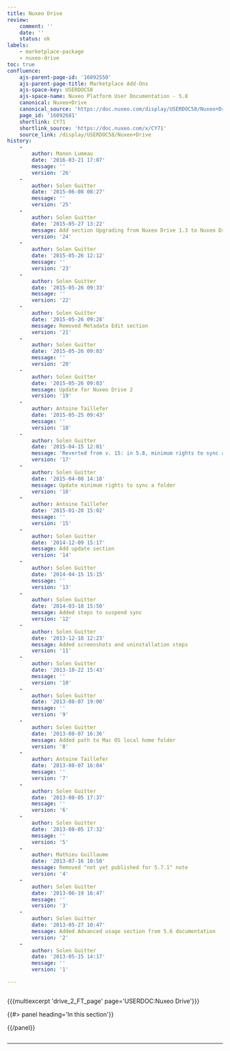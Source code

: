 ```yaml
---
title: Nuxeo Drive
review:
    comment: ''
    date: ''
    status: ok
labels:
    - marketplace-package
    - nuxeo-drive
toc: true
confluence:
    ajs-parent-page-id: '16092550'
    ajs-parent-page-title: Marketplace Add-Ons
    ajs-space-key: USERDOC58
    ajs-space-name: Nuxeo Platform User Documentation - 5.8
    canonical: Nuxeo+Drive
    canonical_source: 'https://doc.nuxeo.com/display/USERDOC58/Nuxeo+Drive'
    page_id: '16092681'
    shortlink: CY71
    shortlink_source: 'https://doc.nuxeo.com/x/CY71'
    source_link: /display/USERDOC58/Nuxeo+Drive
history:
    - 
        author: Manon Lumeau
        date: '2016-03-21 17:07'
        message: ''
        version: '26'
    - 
        author: Solen Guitter
        date: '2015-06-08 08:27'
        message: ''
        version: '25'
    - 
        author: Solen Guitter
        date: '2015-05-27 13:22'
        message: Add section Upgrading from Nuxeo Drive 1.3 to Nuxeo Drive 2
        version: '24'
    - 
        author: Solen Guitter
        date: '2015-05-26 12:12'
        message: ''
        version: '23'
    - 
        author: Solen Guitter
        date: '2015-05-26 09:33'
        message: ''
        version: '22'
    - 
        author: Solen Guitter
        date: '2015-05-26 09:28'
        message: Removed Metadata Edit section
        version: '21'
    - 
        author: Solen Guitter
        date: '2015-05-26 09:03'
        message: ''
        version: '20'
    - 
        author: Solen Guitter
        date: '2015-05-26 09:03'
        message: Update for Nuxeo Drive 2
        version: '19'
    - 
        author: Antoine Taillefer
        date: '2015-05-25 09:43'
        message: ''
        version: '18'
    - 
        author: Solen Guitter
        date: '2015-04-15 12:01'
        message: 'Reverted from v. 15: in 5.8, minimum rights to sync are still Write'
        version: '17'
    - 
        author: Solen Guitter
        date: '2015-04-08 14:18'
        message: Update minimum rights to sync a folder
        version: '16'
    - 
        author: Antoine Taillefer
        date: '2015-01-20 15:02'
        message: ''
        version: '15'
    - 
        author: Solen Guitter
        date: '2014-12-09 15:17'
        message: Add update section
        version: '14'
    - 
        author: Solen Guitter
        date: '2014-04-15 15:15'
        message: ''
        version: '13'
    - 
        author: Solen Guitter
        date: '2014-03-18 15:50'
        message: Added steps to suspend sync
        version: '12'
    - 
        author: Solen Guitter
        date: '2013-12-18 12:23'
        message: Added screenshots and uninstallation steps
        version: '11'
    - 
        author: Solen Guitter
        date: '2013-10-22 15:43'
        message: ''
        version: '10'
    - 
        author: Solen Guitter
        date: '2013-08-07 19:00'
        message: ''
        version: '9'
    - 
        author: Solen Guitter
        date: '2013-08-07 16:36'
        message: Added path to Mac OS local home folder
        version: '8'
    - 
        author: Antoine Taillefer
        date: '2013-08-07 16:04'
        message: ''
        version: '7'
    - 
        author: Solen Guitter
        date: '2013-08-05 17:37'
        message: ''
        version: '6'
    - 
        author: Solen Guitter
        date: '2013-08-05 17:32'
        message: ''
        version: '5'
    - 
        author: Mathieu Guillaume
        date: '2013-07-16 10:50'
        message: Removed "not yet published for 5.7.1" note
        version: '4'
    - 
        author: Solen Guitter
        date: '2013-06-19 16:47'
        message: ''
        version: '3'
    - 
        author: Solen Guitter
        date: '2013-05-27 10:47'
        message: Added Advanced usage section from 5.6 documentation
        version: '2'
    - 
        author: Solen Guitter
        date: '2013-05-15 14:17'
        message: ''
        version: '1'

---
```

<div class="row"><div class="column medium-8">

{{{multiexcerpt 'drive_2_FT_page' page='USERDOC:Nuxeo Drive'}}}

</div><div class="column medium-4">{{#> panel heading='In this section'}}

{{/panel}}</div></div>

* * *